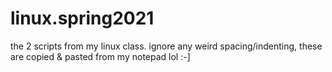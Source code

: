 # linux.spring2021

the 2 scripts from my linux class. ignore any weird spacing/indenting, these are copied & pasted from my notepad lol :-]
